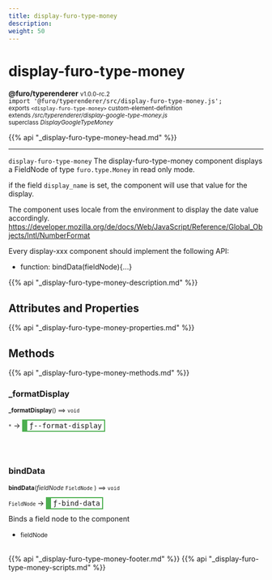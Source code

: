 ```yaml
---
title: display-furo-type-money
description: 
weight: 50
---
```


# display-furo-type-money
**@furo/typerenderer** <small>v1.0.0-rc.2</small>
<br>`import '@furo/typerenderer/src/display-furo-type-money.js';`<small>
<br>exports `<display-furo-type-money>` custom-element-definition
<br>extends */src/typerenderer/display-google-type-money.js*
<br>superclass *DisplayGoogleTypeMoney*</small>

{{% api "_display-furo-type-money-head.md" %}}

****

`display-furo-type-money`
The display-furo-type-money component displays a FieldNode of type `furo.type.Money` in read only mode.

if the field `display_name` is set, the component will use that value for the display.

The component uses locale from the environment to display the date value accordingly.
https://developer.mozilla.org/de/docs/Web/JavaScript/Reference/Global_Objects/Intl/NumberFormat

Every display-xxx component should implement the following API:
- function: bindData(fieldNode){...}

{{% api "_display-furo-type-money-description.md" %}}


## Attributes and Properties
{{% api "_display-furo-type-money-properties.md" %}}








## Methods
{{% api "_display-furo-type-money-methods.md" %}}


### **_formatDisplay**
<small>**_formatDisplay**() ⟹ `void`</small>

<small>`*`</small> →
<span  style="border-width:2px 2px 2px 10px; border-style: solid;border-color:  rgb(76, 175, 80);font-family:monospace; padding:2px 4px;">ƒ--format-display</span>



<br><br>

### **bindData**
<small>**bindData**(*fieldNode* `FieldNode` ) ⟹ `void`</small>

<small>`FieldNode` </small> →
<span  style="border-width:2px 2px 2px 10px; border-style: solid;border-color:  rgb(76, 175, 80);font-family:monospace; padding:2px 4px;">ƒ-bind-data</span>

Binds a field node to the component

- <small>fieldNode </small>
<br><br>







{{% api "_display-furo-type-money-footer.md" %}}
{{% api "_display-furo-type-money-scripts.md" %}}
